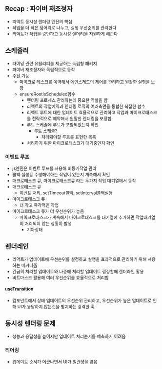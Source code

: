 ## Recap : 파이버 재조정자

- 리액트 동시성 렌더링 엔진의 핵심
- 작업을 더 작은 덩어리로 나누고, 실행 우선순위를 관리한다
- 리액트가 작업을 중단하고 동시성 렌더리을 지원하게 해준다

## 스케쥴러

- 타이밍 관련 유틸리티를 제공하는 독립형 패키지
- 파이버 재조정자와 독립적으로 동작
- 주된 기능
  - 마이크로 테스크를 예약해서 메인스레드의 제어를 관리하고 원활한 실행을 보장
  - ensureRootIsScheduled함수
    - 렌더링 프로세스 관리하는데 중요한 역할을 함
    - 리액트의 작업예약과 렌더링 로직의 여러측면을 통합한 복잡한 함수
    - 리액트 루트에 대한 업데이트 효율적으로 관리하고 작업과 마이크로태스크를 전략적으로 예약해서 원활한 렌더링을 보장함
    - 루트 스케줄에 루트가 포함되었는지 확인
      - 루트 스케쥴?
        - 처리돼야할 루트를 표현한 목록
    - 처리하기 위한 마이크로태스크가 대기중인지 확인

### 이벤트 루프

- js엔진은 이벤트 루프를 사용해 비동기작업 관리
- 콜백 실행등 수행해야하는 작업이 있는지 계속해서 확인
- 매크로태스크 큐, 마이크로태스크큐 라는 두가지 작업 대기열에서 동작
- 매크로태스크 큐
  - 이벤트 처리, setTimeout콜백, setInterval콜백실행
- 마이크로태스크 큐
  - 더 작고 즉각적인 작업
- 마이크로태스크 큐가 더 우선순위가 높음
  - 마이크로태스크가 계속해서 마이크로태스크를 대기열에 추가하면 작업대기열이 처리되지 않는 상황이 발생
    - 기아상태

## 렌더레인

- 리액트가 업데이트에 우선순위를 설정하고 실행을 효과적으로 관리하기 위해 사용하는 메커니즘
- 긴급히 처리할 업데이트와 나중에 처리할 업데이트 결정할때 렌더라인 활용
- 비트마스크 활용해 여러 우선순위를 효율적으로 처리함

#### useTransition

- 컴포넌트에서 상태 업데이트의 우선순위 관리하고, 우선순위가 높은 업데이트로 인해 UI가 응답하지 않는것을 방지하는 강력한 훅

## 동시성 렌더링 문제

- 성능과 응답성을 높이지만 업데이트 처리순서를 예측하기 어려움

### 티어링

- 업데이트 순서가 어긋나면서 UI가 일관성을 잃음
